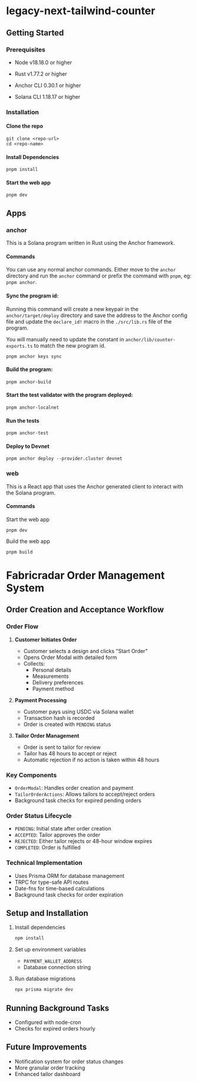# legacy-next-tailwind-counter

## Getting Started

### Prerequisites

- Node v18.18.0 or higher

- Rust v1.77.2 or higher
- Anchor CLI 0.30.1 or higher
- Solana CLI 1.18.17 or higher

### Installation

#### Clone the repo

```shell
git clone <repo-url>
cd <repo-name>
```

#### Install Dependencies

```shell
pnpm install
```

#### Start the web app

```
pnpm dev
```

## Apps

### anchor

This is a Solana program written in Rust using the Anchor framework.

#### Commands

You can use any normal anchor commands. Either move to the `anchor` directory and run the `anchor` command or prefix the
command with `pnpm`, eg: `pnpm anchor`.

#### Sync the program id:

Running this command will create a new keypair in the `anchor/target/deploy` directory and save the address to the
Anchor config file and update the `declare_id!` macro in the `./src/lib.rs` file of the program.

You will manually need to update the constant in `anchor/lib/counter-exports.ts` to match the new program id.

```shell
pnpm anchor keys sync
```

#### Build the program:

```shell
pnpm anchor-build
```

#### Start the test validator with the program deployed:

```shell
pnpm anchor-localnet
```

#### Run the tests

```shell
pnpm anchor-test
```

#### Deploy to Devnet

```shell
pnpm anchor deploy --provider.cluster devnet
```

### web

This is a React app that uses the Anchor generated client to interact with the Solana program.

#### Commands

Start the web app

```shell
pnpm dev
```

Build the web app

```shell
pnpm build
```

# Fabricradar Order Management System

## Order Creation and Acceptance Workflow

### Order Flow
1. **Customer Initiates Order**
   - Customer selects a design and clicks "Start Order"
   - Opens Order Modal with detailed form
   - Collects:
     - Personal details
     - Measurements
     - Delivery preferences
     - Payment method

2. **Payment Processing**
   - Customer pays using USDC via Solana wallet
   - Transaction hash is recorded
   - Order is created with `PENDING` status

3. **Tailor Order Management**
   - Order is sent to tailor for review
   - Tailor has 48 hours to accept or reject
   - Automatic rejection if no action is taken within 48 hours

### Key Components
- `OrderModal`: Handles order creation and payment
- `TailorOrderActions`: Allows tailors to accept/reject orders
- Background task checks for expired pending orders

### Order Status Lifecycle
- `PENDING`: Initial state after order creation
- `ACCEPTED`: Tailor approves the order
- `REJECTED`: Either tailor rejects or 48-hour window expires
- `COMPLETED`: Order is fulfilled

### Technical Implementation
- Uses Prisma ORM for database management
- TRPC for type-safe API routes
- Date-fns for time-based calculations
- Background task checks for order expiration

## Setup and Installation
1. Install dependencies
   ```bash
   npm install
   ```

2. Set up environment variables
   - `PAYMENT_WALLET_ADDRESS`
   - Database connection string

3. Run database migrations
   ```bash
   npx prisma migrate dev
   ```

## Running Background Tasks
- Configured with node-cron
- Checks for expired orders hourly

## Future Improvements
- Notification system for order status changes
- More granular order tracking
- Enhanced tailor dashboard
